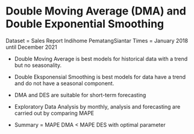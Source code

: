 # Double Moving Average (DMA) and Double Exponential Smoothing
Dataset = Sales Report Indihome PematangSiantar
Times = January 2018 until December 2021

* Double Moving Average is best models for historical data with a trend but no seasonality.
* Double Eksponensial Smoothing is best models for data have a trend and do not have a seasonal component.

* DMA and DES are suitable for short-term forecasting
* Exploratory Data Analysis by monthly, analysis and forecasting are carried out by comparing MAPE
* Summary = MAPE DMA < MAPE DES with optimal parameter

